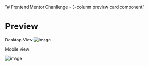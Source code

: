 "# Frentend Mentor Chanllenge - 3-column preview card component" 

# Preview
Desktop View
![image](https://github.com/divyabharathi2404/3-column-card-preview/assets/51452449/c4bfd5ca-c022-4508-a2f7-1f8b4ea18715)

Mobile view

![image](https://github.com/divyabharathi2404/3-column-card-preview/assets/51452449/c4a627b6-a3aa-4e66-8b86-48c648bd2c0a)

